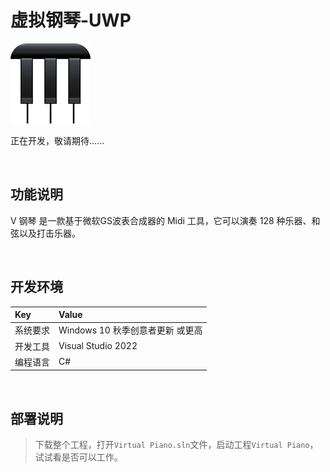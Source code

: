 # 虚拟钢琴-UWP

![](ScreenShot/logo.png)


 正在开发，敬请期待......


<br/>

## 功能说明

V 钢琴 是一款基于微软GS波表合成器的 Midi 工具，它可以演奏 128 种乐器、和弦以及打击乐器。


<br/>

## 开发环境

|Key|Value|
|:-|:-|
|系统要求| Windows 10 秋季创意者更新 或更高|
|开发工具|Visual Studio 2022|
|编程语言|C#|


<br/>

## 部署说明

> 下载整个工程，打开`Virtual Piano.sln`文件，启动工程`Virtual Piano`，试试看是否可以工作。